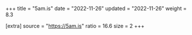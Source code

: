 +++
title = "5am.is"
date = "2022-11-26"
updated = "2022-11-26"
weight = 8.3

[extra]
source = "https://5am.is"
ratio = 16.6
size = 2
+++
